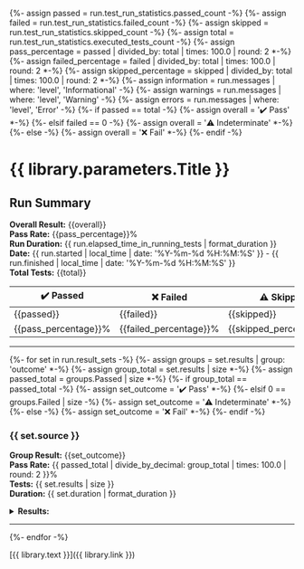 ﻿{%- assign passed = run.test_run_statistics.passed_count -%}
{%- assign failed = run.test_run_statistics.failed_count -%}
{%- assign skipped = run.test_run_statistics.skipped_count -%}
{%- assign total = run.test_run_statistics.executed_tests_count -%}
{%- assign pass_percentage = passed | divided_by: total | times: 100.0 | round: 2  *-%}
{%- assign failed_percentage = failed | divided_by: total | times: 100.0 | round: 2  *-%}
{%- assign skipped_percentage = skipped | divided_by: total | times: 100.0 | round: 2  *-%}
{%- assign information =  run.messages | where: 'level', 'Informational' -%}
{%- assign warnings =  run.messages | where: 'level', 'Warning' -%}
{%- assign errors =  run.messages | where: 'level', 'Error' -%}
{%- if passed == total -%}
{%- assign overall = '✔️ Pass' *-%}
{%- elsif failed == 0 -%}
{%- assign overall = '⚠️ Indeterminate' *-%}
{%- else -%}
{%- assign overall = '❌ Fail' *-%}
{%- endif -%}
# {{ library.parameters.Title }}
## Run Summary

<p>
<strong>Overall Result:</strong> {{overall}} <br />
<strong>Pass Rate:</strong> {{pass_percentage}}% <br />
<strong>Run Duration:</strong> {{ run.elapsed_time_in_running_tests | format_duration }} <br />
<strong>Date:</strong> {{ run.started | local_time | date: '%Y-%m-%d %H:%M:%S' }} - {{ run.finished | local_time | date: '%Y-%m-%d %H:%M:%S' }} <br />
<strong>Total Tests:</strong> {{total}} <br />
</p>

<table>
<thead>
<tr>
<th>✔️ Passed</th>
<th>❌ Failed</th>
<th>⚠️ Skipped</th>
</tr>
</thead>
<tbody>
<tr>
<td>{{passed}}</td>
<td>{{failed}}</td>
<td>{{skipped}}</td>
</tr>
<tr>
<td>{{pass_percentage}}%</td>
<td>{{failed_percentage}}%</td>
<td>{{skipped_percentage}}%</td>
</tr>
</tbody>
</table>

---

{%- for set in run.result_sets -%} {%- assign groups = set.results | group: 'outcome' *-%}
{%- assign group_total = set.results | size *-%}
{%- assign passed_total = groups.Passed | size *-%}
{%- if group_total == passed_total -%}
{%- assign set_outcome = '✔️ Pass' *-%}
{%- elsif 0 == groups.Failed | size -%}
{%- assign set_outcome = '⚠️ Indeterminate' *-%}
{%- else -%}
{%- assign set_outcome = '❌ Fail' *-%}
{%- endif -%}
### {{ set.source }}
<strong>Group Result:</strong> {{set_outcome}} <br />
<strong>Pass Rate:</strong> {{ passed_total | divide_by_decimal: group_total | times: 100.0 | round: 2 }}% <br />
<strong>Tests:</strong> {{ set.results | size }} <br />
<strong>Duration:</strong> {{ set.duration | format_duration }} <br />
<details>
<summary><strong>Results:</strong></summary>
<details>
<summary>✔️ Passed ({{ passed_total }})</summary>
<br />
<table>
<thead>
<tr>
<th>Test</th>
<th>Duration</th>
</tr>
</thead>
<tbody>
{%- for result in groups.Passed -%}
<tr>
<td>
<details>
<summary>
✔️ {{ result.test_case.display_name }}
</summary>
Source:
<blockquote>{{- result.test_case.fully_qualified_name -}}</blockquote>
</details>
</td>
<td>{{ result.duration | format_duration }}</td>
</tr>
{%- endfor -%}
</tbody>
</table>
</details>
<details>
<summary>❌ Failed ({{groups.Failed | size}})</summary>
<br />
<table>
<thead>
<tr>
<th>Test</th>
<th>Duration</th>
</tr>
</thead>
<tbody>
{%- for result in groups.Failed -%}
<tr>
<td>
<details>
<summary>
❌ {{ result.test_case.display_name }}
</summary>
Source:
<blockquote>{{- result.test_case.fully_qualified_name -}}</blockquote>
Message:
<blockquote>{{result.error_message}}</blockquote>
Stack Trace:
<blockquote>{{result.error_stack_trace}}<blockquote>
</details>
</td>
<td>{{ result.duration | format_duration }}</td>
</tr>
{%- endfor -%}
</tbody>
</table>
</details>
<details>
<summary>⚠️ Skipped ({{groups.Skipped | size}})</summary>
<br />
<table>
<thead>
<tr>
<th>Test</th>
<th>Duration</th>
</tr>
</thead>
<tbody>
{%- for result in groups.Skipped -%}
<tr>
<td>
<details>
<summary>
⚠️ {{ result.test_case.display_name }}
</summary>
Source:
<blockquote>{{- result.test_case.fully_qualified_name -}}</blockquote>
</details>
</td>
<td>{{ result.duration | format_duration }}</td>
</tr>
{%- endfor -%}
</tbody>
</table>
</details>
</details>

---

{%- endfor -%}


[{{ library.text }}]({{ library.link }})